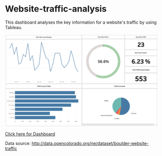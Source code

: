 # Website-traffic-analysis
This dashboard analyses the key information for a website's traffic by using Tableau.

![screenshot](/web_dashboard.png?raw=true "Optional Title")


[Click here for Dashboard](https://public.tableau.com/views/webanalysis_15841866043490/Dashboard1?:display_count=y&publish=yes&:origin=viz_share_link)

Data source:
http://data.opencolorado.org/ne/dataset/boulder-website-traffic
